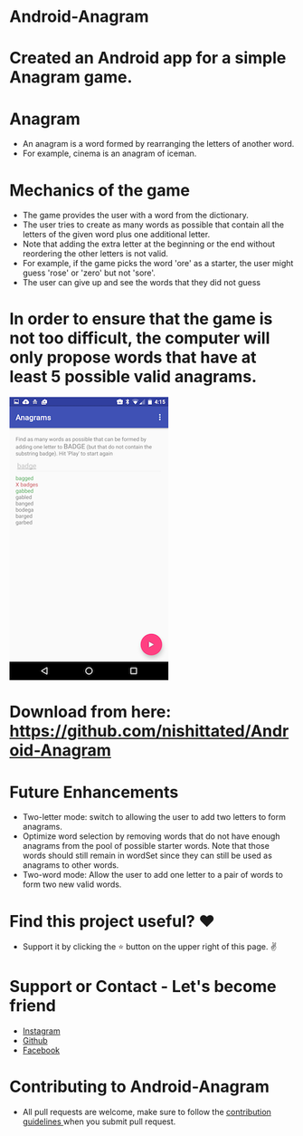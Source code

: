 # Android-Anagram

# Created an Android app for a simple Anagram game.

# Anagram
* An anagram is a word formed by rearranging the letters of another word. 
* For example, cinema is an anagram of iceman.

# Mechanics of the game
* The game provides the user with a word from the dictionary.
* The user tries to create as many words as possible that contain all the letters of the given word plus one additional letter. 
* Note that adding the extra letter at the beginning or the end without reordering the other letters is not valid. 
* For example, if the game picks the word 'ore' as a starter, the user might guess 'rose' or 'zero' but not 'sore'.
* The user can give up and see the words that they did not guess

# In order to ensure that the game is not too difficult, the computer will only propose words that have at least 5 possible valid anagrams.

<img src="https://github.com/nishittated/Android-Anagram/blob/master/anagrams.png" alt="Anagram pic" align="middle"/>

# Download from here: https://github.com/nishittated/Android-Anagram

# Future Enhancements
* Two-letter mode: switch to allowing the user to add two letters to form anagrams.
* Optimize word selection by removing words that do not have enough anagrams from the pool of possible starter words. Note that those words should still remain in wordSet since they can still be used as anagrams to other words.
* Two-word mode: Allow the user to add one letter to a pair of words to form two new valid words.

# Find this project useful? ❤️
* Support it by clicking the ⭐️ button on the upper right of this page. ✌️

# Support or Contact - Let's become friend
* <a href="https://www.instagram.com/nishit.tated/">Instagram</a>
* <a href="https://www.github.com/nishittated/">Github</a>
* <a href="https://www.facebook.com/nishit.tated/">Facebook</a>

# Contributing to Android-Anagram
* All pull requests are welcome, make sure to follow the <a href="https://github.com/nishittated/Android-Anagram/blob/master/CONTRIBUTING.md">contribution guidelines </a>when you submit pull request.
